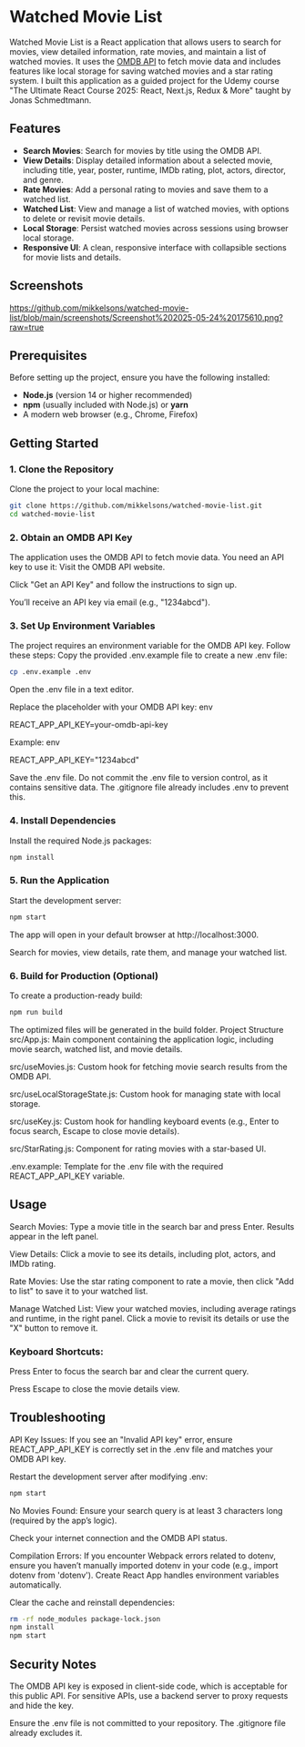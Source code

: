 # Watched Movie List

Watched Movie List is a React application that allows users to search for movies, view detailed information, rate movies, and maintain a list of watched movies. It uses the [OMDB API](http://www.omdbapi.com/) to fetch movie data and includes features like local storage for saving watched movies and a star rating system. I built this application as a guided project for the Udemy course "The Ultimate React Course 2025: React, Next.js, Redux & More" taught by Jonas Schmedtmann.

## Features

- **Search Movies**: Search for movies by title using the OMDB API.
- **View Details**: Display detailed information about a selected movie, including title, year, poster, runtime, IMDb rating, plot, actors, director, and genre.
- **Rate Movies**: Add a personal rating to movies and save them to a watched list.
- **Watched List**: View and manage a list of watched movies, with options to delete or revisit movie details.
- **Local Storage**: Persist watched movies across sessions using browser local storage.
- **Responsive UI**: A clean, responsive interface with collapsible sections for movie lists and details.

## Screenshots
https://github.com/mikkelsons/watched-movie-list/blob/main/screenshots/Screenshot%202025-05-24%20175610.png?raw=true

## Prerequisites

Before setting up the project, ensure you have the following installed:

- **Node.js** (version 14 or higher recommended)
- **npm** (usually included with Node.js) or **yarn**
- A modern web browser (e.g., Chrome, Firefox)

## Getting Started

### 1. Clone the Repository

Clone the project to your local machine:

```bash
git clone https://github.com/mikkelsons/watched-movie-list.git
cd watched-movie-list
```

### 2. Obtain an OMDB API Key
The application uses the OMDB API to fetch movie data. You need an API key to use it:
Visit the OMDB API website.

Click "Get an API Key" and follow the instructions to sign up.

You’ll receive an API key via email (e.g., "1234abcd").

### 3. Set Up Environment Variables
The project requires an environment variable for the OMDB API key. Follow these steps:
Copy the provided .env.example file to create a new .env file:

```bash
cp .env.example .env
```

Open the .env file in a text editor.

Replace the placeholder with your OMDB API key:
env

REACT_APP_API_KEY=your-omdb-api-key

Example:
env

REACT_APP_API_KEY="1234abcd"

Save the .env file. Do not commit the .env file to version control, as it contains sensitive data. The .gitignore file already includes .env to prevent this.

### 4. Install Dependencies
Install the required Node.js packages:

```bash
npm install
```

### 5. Run the Application
Start the development server:

```bash
npm start
```

The app will open in your default browser at http://localhost:3000.

Search for movies, view details, rate them, and manage your watched list.

### 6. Build for Production (Optional)
To create a production-ready build:

```bash
npm run build
```

The optimized files will be generated in the build folder.
Project Structure
src/App.js: Main component containing the application logic, including movie search, watched list, and movie details.

src/useMovies.js: Custom hook for fetching movie search results from the OMDB API.

src/useLocalStorageState.js: Custom hook for managing state with local storage.

src/useKey.js: Custom hook for handling keyboard events (e.g., Enter to focus search, Escape to close movie details).

src/StarRating.js: Component for rating movies with a star-based UI.

.env.example: Template for the .env file with the required REACT_APP_API_KEY variable.

## Usage
Search Movies: Type a movie title in the search bar and press Enter. Results appear in the left panel.

View Details: Click a movie to see its details, including plot, actors, and IMDb rating.

Rate Movies: Use the star rating component to rate a movie, then click "Add to list" to save it to your watched list.

Manage Watched List: View your watched movies, including average ratings and runtime, in the right panel. Click a movie to revisit its details or use the "X" button to remove it.

### Keyboard Shortcuts:
Press Enter to focus the search bar and clear the current query.

Press Escape to close the movie details view.

## Troubleshooting
API Key Issues:
If you see an "Invalid API key" error, ensure REACT_APP_API_KEY is correctly set in the .env file and matches your OMDB API key.

Restart the development server after modifying .env:

```bash
npm start
```

No Movies Found:
Ensure your search query is at least 3 characters long (required by the app’s logic).

Check your internet connection and the OMDB API status.

Compilation Errors:
If you encounter Webpack errors related to dotenv, ensure you haven’t manually imported dotenv in your code (e.g., import dotenv from 'dotenv'). Create React App handles environment variables automatically.

Clear the cache and reinstall dependencies:

```bash
rm -rf node_modules package-lock.json
npm install
npm start
```

## Security Notes
The OMDB API key is exposed in client-side code, which is acceptable for this public API. For sensitive APIs, use a backend server to proxy requests and hide the key.

Ensure the .env file is not committed to your repository. The .gitignore file already excludes it.
